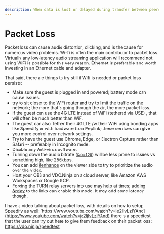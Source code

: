 ```yaml
---
description: When data is lost or delayed during transfer between peers
---
```


# Packet Loss

Packet loss can cause audio distortion, clicking, and is the cause for numerous video problems. Wi-fi is often the main contributor to packet loss. Virtually any low-latency audio streaming application will recommend not using WiFi is possible for this very reason. Ethernet is preferable and worth investing in an Ethernet cable and adapter.

That said, there are things to try still if Wifi is needed or packet loss persists:

* Make sure the guest is plugged in and powered; battery mode can cause issues.
* try to sit closer to the WiFi router and try to limit the traffic on the network; the more that's going through the air, the more packet loss.
* If the guest can use the 4G LTE instead of WiFi (tethered via USB) , that will often be much better than WiFi.
* The guest can also Tether their 4G LTE /w their WiFi using bonding apps like Speedify or with hardware from Peplink; these services can give you more control over network settings.
* Try to have the guest use Chrome, Edge, or Electron Capture rather than Safari -- preferably in Incognito mode.
* Disable any Anti-virus software.
* Turning down the audio bitrate ([`&ab=128`](../advanced-settings/view-parameters/audiobitrate.md)) will be less prone to issues vs something high, like 256kbps.
* You can add [\&enhance](../advanced-settings/view-parameters/enhance.md) on the viewer side to try to prioritize the audio over the video.
* Host your OBS and VDO.Ninja on a cloud server, like Amazon AWS Workspaces or Google GCP.
* Forcing the TURN relay servers into use may help at times; adding [\&relay](../general-settings/and-relay.md) to the links can enable this mode.  It may add some latency though.

I have a video talking about packet loss, with details on how to setup Speedify as well: [https://www.youtube.com/watch?v=je2ljlvLzlYAnd](https://www.youtube.com/watch?v=je2ljlvLzlYAnd) there is a speedtest that the user can try out here to give them feedback on their packet loss: [https://vdo.ninja/speedtest ](https://vdo.ninja/speedtest)
